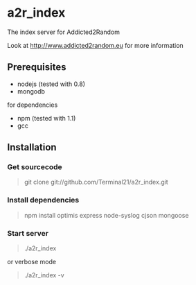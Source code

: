 a2r_index
=========

The index server for Addicted2Random

Look at http://www.addicted2random.eu for more information

Prerequisites
-------------

* nodejs (tested with 0.8)
* mongodb

for dependencies

* npm (tested with 1.1)
* gcc

Installation
------------

### Get sourcecode

> git clone git://github.com/Terminal21/a2r_index.git

### Install dependencies

> npm install optimis express node-syslog cjson mongoose

### Start server

> ./a2r_index

or verbose mode

> ./a2r_index -v
